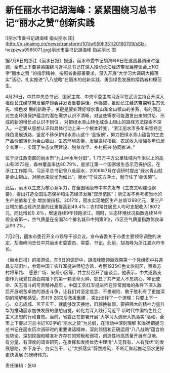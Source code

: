 # 新任丽水书记胡海峰：紧紧围绕习总书记“丽水之赞”创新实践

![丽水市委书记胡海峰 指尖丽水
图](http://n.sinaimg.cn/news/transform/101/w550h351/20180709/sSIz-
hezpzwu0565071.jpg)丽水市委书记胡海峰 指尖丽水 图

据7月9日的浙江《丽水日报》报道，丽水市委书记胡海峰6日在遂昌县调研时强调，全市上下要紧紧围绕习近平总书记在深入推动长江经济带发展座谈会上102字“丽水之赞
”的指示精神，按照省委部署要求，深入开展“大学习大调研大抓落实”活动，扎实推进“八八战略”在丽水的创新实践，勇当绿色发展的探路者和模范生。

4月26日，中共中央总书记、国家主席、中央军委主席习近平在武汉主持召开深入推动长江经济带发展座谈会并发表重要讲话。他强调，推动长江经济带探索生态优先、绿色发
展的新路子，关键是要处理好绿水青山和金山银山的关系。有的同志对生态环境保护蕴含的潜在需求认识不清晰，对这些需求可能激发出来的供给、形成的新的增长点认识不到位
，对把绿水青山转化成金山银山的路径方法探索不深入。一定要从思想认识和具体行动上来一个根本转变，“浙江丽水市多年来坚持走绿色发展道路，坚定不移保护绿水青山这个
‘金饭碗’，努力把绿水青山蕴含的生态产品价值转化为金山银山，生态环境质量、发展进程指数、农民收入增幅多年位居全省第一，实现了生态文明建设、脱贫攻坚、乡村振兴
协同推进。”

位于浙江西南部的丽水市“九山半水半分田”，1.73万平方公里陆域内千米以上的高山有3573座，森林覆盖率达80.79%，是浙江第一个国家级生态示范保护区。在
浙江工作期间，习近平总书记曾八赴丽水，2006年7月在调研时提出“绿水青山就是金山银山，对丽水来说尤为如此”，丽水“守住这方净土，就守住了‘金饭碗’”。

此后，丽水以生态为核心竞争力，在全国地级市中率先发布《生态文明建设纲要》，提出打造全国生态保护和生态经济发展“双示范区”；浙江省不再考核当地的生产总值和工业
增加值指标。2017年，丽水实现地区生产总值1298亿元，第三产业增加值占经济总量的比重提高到49.4%；农村常住居民人均可支配收入18072元，同比增长9
.8%，增速连续9年领跑浙江。同时，生态环境状况指数连续14年居全省第一，空气质量在全国74个排名城市中列第8位，市区空气质量指数优良率达93.2%。

7月2日，丽水市委召开全市领导干部会议，宣布省委关于市委主要领导调整的决定，胡海峰同志任中共丽水市委委员、常委、书记。此前，胡海峰为浙江嘉兴市市长。

《丽水日报》的报道说，在6日的调研中，胡海峰瞻仰浙西南第一个党组织中共遂昌支部旧址，参观中国工农红军挺进师纪念馆，考察1935红色文旅街区，察看苏村将军路、
感恩广场、安居小区等，并主持召开了座谈会。他表示，中共遂昌支部作为我党在浙西南播下的第一颗革命火种，彰显了共产党人不忘初心、牢记使命、矢志奋斗的可贵精神品质
。中国工农红军挺进师在异常困难的条件下深入敌后开展艰苦卓绝的游击斗争，让我们对坚定信念、不畏艰险、敢于胜利有了更加深刻的理解和感受。苏村9·28灾后救援重建
，突出诠释了一个道理：只要上下一心、众志成城、苦干实干，就能够改天换地，旧貌换新颜。要把强大的精神力量升华为推动丽水加快发展的思想自觉，转化为深入践行习近平
新时代中国特色社会主义思想的行动自觉。当前，省委正在部署开展“大学习大调研大抓落实”活动，全市上下要以习总书记102字的“丽水之赞”为总纲，在活动中深刻理解
和准确把握习总书记在丽水历次调研时的重要讲话精神，深刻领悟和正确运用“八八战略”蕴含的优势论，深刻挖掘和精准补齐存在的短板和弱项，创造性地高质量开展有见地、
有分量、有深度的调查研究，在发挥和发扬优势中理清“人无我有、人有我优”的发展思路，扑下身子、务实苦干，让“大抓落实”蔚然成风，不断汇聚起推动丽水更好更快发展
的磅礴伟力。

责任编辑：张申

